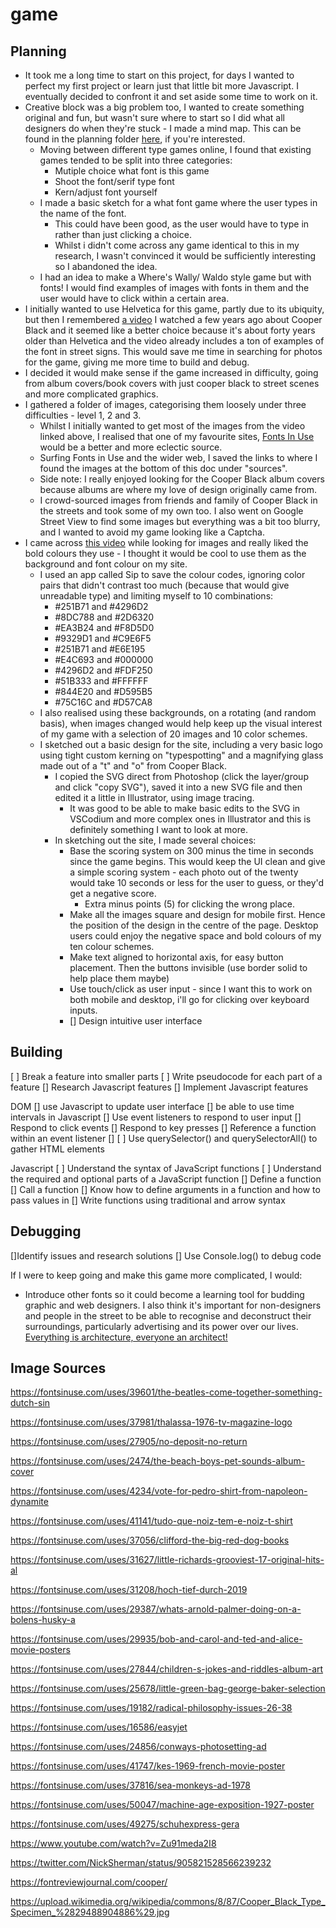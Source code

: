 # game

## Planning
- It took me a long time to start on this project, for days I wanted to perfect my first project or learn just that little bit more Javascript. I eventually decided to confront it and set aside some time to work on it.
- Creative block was a big problem too, I wanted to create something original and fun, but wasn't sure where to start so I did what all designers do when they're stuck - I made a mind map. This can be found in the planning folder [here](www.github.com), if you're interested. 
    - Moving between different type games online, I found that existing games tended to be split into three categories: 
      - Mutiple choice what font is this game 
      - Shoot the font/serif type font
      - Kern/adjust font yourself
  - I made a basic sketch for a what font game where the user types in the name of the font. 
    - This could have been good, as the user would have to type in rather than just clicking a choice. 
    - Whilst i didn't come across any game identical to this in my research, I wasn't convinced it would be sufficiently interesting so I abandoned the idea. 
  - I had an idea to make a Where's Wally/ Waldo style game but with fonts! I would find examples of images with fonts in them and the user would have to click within a certain area. 
- I initially wanted to use Helvetica for this game, partly due to its ubiquity, but then I remembered [a video](https://www.youtube.com/watch?v=Zu91meda2I8) I watched a few years ago about Cooper Black and it seemed like a better choice because it's about forty years older than Helvetica and the video already includes a ton of examples of the font in street signs. This would save me time in searching for photos for the game, giving me more time to build and debug. 
- I decided it would make sense if the game increased in difficulty, going from album covers/book covers with just cooper black to street scenes and more complicated graphics. 
- I gathered a folder of images, categorising them loosely under three difficulties - level 1, 2 and 3. 
  - Whilst I initially wanted to get most of the images from the video linked above, I realised that one of my favourite sites, [Fonts In Use](https://fontsinuse.com/) would be a better and more eclectic source. 
  - Surfing Fonts in Use and the wider web,  I saved the links to where I found the images at the bottom of this doc under "sources". 
  - Side note: I really enjoyed looking for the Cooper Black album covers because albums are where my love of design originally came from.  
  - I crowd-sourced images from friends and family of Cooper Black in the streets and took some of my own too. I also went on Google Street View to find some images but everything was a bit too blurry, and I wanted to avoid my game looking like a Captcha. 
- I came across [this video](https://www.youtube.com/watch?v=zf988tNfMx4) while looking for images and really liked the bold colours they use - I thought it would be cool to use them as the background and font colour on my site. 
  - I used an app called Sip to save the colour codes, ignoring color pairs that didn't contrast too much (because that would give unreadable type) and limiting myself to 10 combinations: 
    - #251B71 and #4296D2
    - #8DC788 and #2D6320
    - #EA3B24 and #F8D5D0
    - #9329D1 and #C9E6F5
    - #251B71 and #E6E195
    - #E4C693 and #000000
    - #4296D2 and #FDF250
    - #51B333 and #FFFFFF
    - #844E20 and #D595B5
    - #75C16C and #D57CA8
  - I also realised using these backgrounds, on a rotating (and random basis), when images changed would help keep up the visual interest of my game with a selection of 20 images and 10 color schemes. 
  - I sketched out a basic design for the site, including a very basic logo using tight custom kerning on "typespotting" and a magnifying glass made out of a "t" and "o" from Cooper Black. 
    - I copied the SVG direct from Photoshop (click the layer/group and click "copy SVG"), saved it into a new SVG file and then edited it a little in Illustrator, using image tracing. 
      - It was good to be able to make basic edits to the SVG in VSCodium and more complex ones in Illustrator and this is definitely something I want to look at more. 
    - In sketching out the site, I made several choices: 
        - Base the scoring system on 300 minus the time in seconds since the game begins.  This would keep the UI clean and give a simple scoring system - each photo out of the twenty would take 10 seconds or less for the user to guess, or they'd get a negative score.
          - Extra minus points (5) for clicking the wrong place. 
        - Make all the images square and design for mobile first. Hence the position of the design in the centre of the page. Desktop users could enjoy the negative space and bold colours of my ten colour schemes. 
        - Make text aligned to horizontal axis, for easy button placement. Then the buttons invisible (use border solid to help place them maybe)
        - Use touch/click as user input - since I want this to work on both mobile and desktop, i'll go for clicking over keyboard inputs. 
        - [] Design intuitive user interface 




 ## Building


[ ] Break a feature into smaller parts
[ ] Write pseudocode for each part of a feature
[] Research Javascript features 
[] Implement Javascript features 


DOM 
[] use Javascript to update user interface 
[] be able to use time intervals in Javascript 
[] Use event listeners to respond to user input 
[] Respond to click events 
[] Respond to key presses 
[] Reference a function within an event listener
[] [ ] Use querySelector() and querySelectorAll() to gather HTML elements

Javascript 
[ ] Understand the syntax of JavaScript functions
[ ] Understand the required and optional parts of a JavaScript function
[] Define a function
[] Call a function 
[] Know how to define arguments in a function and how to pass values in
[] Write functions using traditional and arrow syntax 




 ## Debugging
 []Identify issues and research solutions 
 [] Use Console.log() to debug code 





If I were to keep going and make this game more complicated, I would:
  - Introduce other fonts so it could become a learning tool for budding graphic and web designers. I also think it's important for non-designers and people in the street to be able to recognise and deconstruct their surroundings, particularly advertising and its power over our lives. [Everything is architecture, everyone an architect!](https://twitter.com/archiworkers/status/1033716642990186498)



## Image Sources 

https://fontsinuse.com/uses/39601/the-beatles-come-together-something-dutch-sin

https://fontsinuse.com/uses/37981/thalassa-1976-tv-magazine-logo

https://fontsinuse.com/uses/27905/no-deposit-no-return

https://fontsinuse.com/uses/2474/the-beach-boys-pet-sounds-album-cover

https://fontsinuse.com/uses/4234/vote-for-pedro-shirt-from-napoleon-dynamite

https://fontsinuse.com/uses/41141/tudo-que-noiz-tem-e-noiz-t-shirt

https://fontsinuse.com/uses/37056/clifford-the-big-red-dog-books

https://fontsinuse.com/uses/31627/little-richards-grooviest-17-original-hits-al

https://fontsinuse.com/uses/31208/hoch-tief-durch-2019

https://fontsinuse.com/uses/29387/whats-arnold-palmer-doing-on-a-bolens-husky-a

https://fontsinuse.com/uses/29935/bob-and-carol-and-ted-and-alice-movie-posters 

https://fontsinuse.com/uses/27844/children-s-jokes-and-riddles-album-art

https://fontsinuse.com/uses/25678/little-green-bag-george-baker-selection

https://fontsinuse.com/uses/19182/radical-philosophy-issues-26-38

https://fontsinuse.com/uses/16586/easyjet

https://fontsinuse.com/uses/24856/conways-photosetting-ad

https://fontsinuse.com/uses/41747/kes-1969-french-movie-poster

https://fontsinuse.com/uses/37816/sea-monkeys-ad-1978

https://fontsinuse.com/uses/50047/machine-age-exposition-1927-poster

https://fontsinuse.com/uses/49275/schuhexpress-gera

https://www.youtube.com/watch?v=Zu91meda2I8 

https://twitter.com/NickSherman/status/905821528566239232 

https://fontreviewjournal.com/cooper/

https://upload.wikimedia.org/wikipedia/commons/8/87/Cooper_Black_Type_Specimen_%2829488904886%29.jpg   